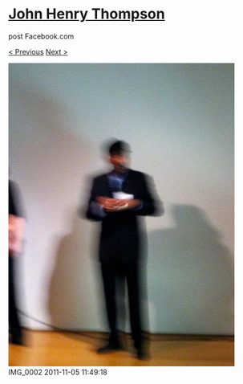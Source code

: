 # [John Henry Thompson](../README.md)
post Facebook.com

[< Previous](2011-11-05-7.md) [Next >](2011-11-05-9.md)

[![](../media/2011-11-05/Nari-we-the-people-IMG_0002.jpg)](../README.md)
IMG_0002
2011-11-05 11:49:18